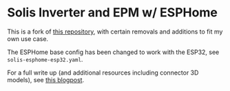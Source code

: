 # Solis Inverter and EPM w/ ESPHome

This is a fork of [this repository](https://github.com/hn/ginlong-solis), with certain removals and additions to fit my own use case.

The ESPHome base config has been changed to work with the ESP32, see `solis-esphome-esp32.yaml`.

For a full write up (and additional resources including connector 3D models), see [this blogpost](https://insertnewline.com/blog/Solis-solar-esphome/).